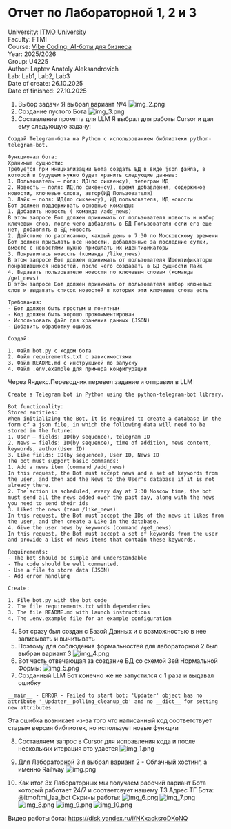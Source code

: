 # Отчет по Лабораторной 1, 2 и 3

University: [ITMO University](https://itmo.ru/ru/)\
Faculty: FTMI\
Course: [Vibe Coding: AI-боты для бизнеса](https://github.com/itmo-ict-faculty/vibe-coding-for-business)\
Year: 2025/2026\
Group: U4225\
Author: Laptev Anatoly Aleksandrovich\
Lab: Lab1, Lab2, Lab3\
Date of create: 26.10.2025\
Date of finished: 27.10.2025

1. Выбор задачи
Я выбрал вариант №4
![img_2.png](img_2.png)
2. Создание пустого Бота
![img_3.png](img_3.png)
3. Составление промпта для LLM
Я выбрал для работы Cursor и дал ему следующую задачу:
```
Создай Telegram-бота на Python с использованием библиотеки python-telegram-bot.

Функционал бота:
Хранимые сущности:
Требуется при инициализации Бота создать БД в виде json файла, в которой в будущем нужно будет хранить следующие данные:
1. Пользователь — поля: ИД(по сиквенсу), телеграм ИД
2. Новость — поля: ИД(по сиквенсу), время добавления, содержимое новости, ключевые слова, автор(ИД Пользователя)
3. Лайк — поля: ИД(по сиквенсу), ИД пользователя, ИД новости
Бот должен поддерживать основные команды:
1. Добавить новость ( команда /add_news)
В этом запросе Бот должен принимать от пользователя новость и набор ключевых слов, после чего добавлять в БД Пользователя если его еще нет, добавлять в БД Новость
2. Действие по расписанию, каждый день в 7:30 по Московскому времени Бот должен присылать все новости, добавленные за последние сутки, вместе с новостями нужно присылать их идентификаторы
3. Понравилась новость (команда /like_news)
В этом запросе Бот должен принимать от пользователя Идентификаторы понравившихся новостей, после чего создавать в БД сущности Лайк
4. Выдавать пользователю новости по ключевым словам (команда /get_news)
В этом запросе Бот должен принимать от пользователя набор ключевых слов и выдавать список новостей в которых эти ключевые слова есть

Требования:
- Бот должен быть простым и понятным
- Код должен быть хорошо прокомментирован
- Использовать файл для хранения данных (JSON)
- Добавить обработку ошибок

Создай:

1. Файл bot.py с кодом бота
2. Файл requirements.txt с зависимостями
3. Файл README.md с инструкцией по запуску
4. Файл .env.example для примера конфигурации
```

Через Яндекс.Переводчик перевел задание и отправил в LLM

```
Create a Telegram bot in Python using the python-telegram-bot library.

Bot functionality:
Stored entities:
When initializing the Bot, it is required to create a database in the form of a json file, in which the following data will need to be stored in the future:
1. User — fields: ID(by sequence), telegram ID
2. News — fields: ID(by sequence), time of addition, news content, keywords, author(User ID)
3. Like fields: ID(by sequence), User ID, News ID
The bot must support basic commands:
1. Add a news item (command /add_news)
In this request, the Bot must accept news and a set of keywords from the user, and then add the News to the User's database if it is not already there.
2. The action is scheduled, every day at 7:30 Moscow time, the bot must send all the news added over the past day, along with the news you need to send their ids
3. Liked the news (team /like_news)
In this request, the Bot must accept the IDs of the news it likes from the user, and then create a Like in the database.
4. Give the user news by keywords (command /get_news)
In this request, the Bot must accept a set of keywords from the user and provide a list of news items that contain these keywords.

Requirements:
- The bot should be simple and understandable
- The code should be well commented.
- Use a file to store data (JSON)
- Add error handling

Create:

1. File bot.py with the bot code
2. The file requirements.txt with dependencies
3. The file README.md with launch instructions
4. The .env.example file for an example configuration
```

4. Бот сразу был создан с Базой Данных и с возможностью в нее записывать и вычитывать
5. Поэтому для соблюдения формальностей для лабораторной 2 был выбран вариант 3
![img_4.png](img_4.png)
6. Вот часть отвечающая за создание БД со схемой 3ей Нормальной Формы:
![img_5.png](img_5.png)
7. Созданный LLM Бот конечно же не запустился с 1 раза и выдавал ошибку
```
__main__ - ERROR - Failed to start bot: 'Updater' object has no attribute '_Updater__polling_cleanup_cb' and no __dict__ for setting new attributes
```
Эта ошибка возникает из-за того что написанный код соответствует старым версия библиотек, но использует новые функции

8. Составляем запрос в Cursor для исправления кода и после нескольких итерация это удается
![img_1.png](img_1.png)

9. Для Лабораторной 3 я выбрал вариант 2 - Облачный хостинг, а именно Railway
![img.png](img.png)
10. Как итог 3х Лабораторных мы получаем рабочий вариант Бота который работает 24/7 и соответсвует нашему ТЗ
Адрес ТГ Бота: @itmoftmi_laa_bot
Скрины работы: 
![img_6.png](img_6.png)
![img_7.png](img_7.png)
![img_8.png](img_8.png)
![img_9.png](img_9.png)
![img_10.png](img_10.png)

Видео работы бота: https://disk.yandex.ru/i/NKxacksroDKoNQ